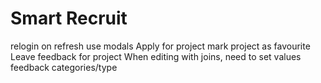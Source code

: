 # Smart Recruit



relogin on refresh
use modals
Apply for project
mark project as favourite
Leave feedback for project
When editing with joins, need to set values
feedback categories/type